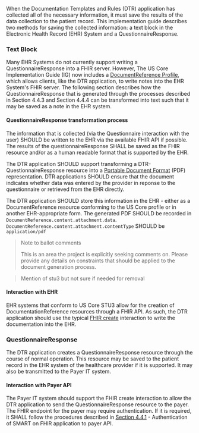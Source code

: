 When the Documentation Templates and Rules (DTR) application has collected all of the necessary information, it must save the results of the data collection to the patient record. This implementation guide describes two methods for saving the collected information: a text block in the Electronic Health Record (EHR) System and a QuestionnaireResponse.

### Text Block
Many EHR Systems do not currently support writing a QuestionnaireResponse into a FHIR server. However, The US Core Implementation Guide (IG) now includes a [DocumentReference Profile](https://build.fhir.org/ig/HL7/US-Core-R4/StructureDefinition-new-us-core-documentreference.html), which allows clients, like the DTR application, to write notes into the EHR System's FHIR server. The following section describes how the QuestionnaireResponse that is generated through the processes described in Section 4.4.3 and Section 4.4.4 can be transformed into text such that it may be saved as a note in the EHR system.

#### QuestionnaireResponse transformation process

The information that is collected (via the Questionnaire interaction with the user) SHOULD be written to the EHR via the available FHIR API if possible. The results of the questionnaireResponse SHALL be saved as the FHIR resource and/or as a human readable format that is supported by the EHR.

The DTR application SHOULD support transforming a DTR-QuestionnaireResponse resource into a [Portable Document Format](https://www.iso.org/standard/63534.html) (PDF) representation. DTR applications SHOULD ensure that the document indicates whether data was entered by the provider in reponse to the questionnaire or retrieved from the EHR directly.

The DTR application SHOULD store this information in the EHR - either as a DocumentReference resource conforming to the US Core profile or in another EHR-appropriate form. The generated PDF SHOULD be recorded in `DocumentReference.content.attachment.data`. `DocumentReference.content.attachment.contentType` SHOULD be `application/pdf`

> Note to ballot comments
>
> This is an area the project is explicitly seeking comments on. Please provide any
> details on constraints that should be applied to the document generation process.

> Mention of stu3 but not sure if needed for removal

#### Interaction with EHR
EHR systems that conform to US Core STU3 allow for the creation of DocumentationReference resources through a FHIR API. As such, the DTR application should use the typical [FHIR create](http://hl7.org/fhir/R4/http.html#create) interaction to write the documentation into the EHR.

### QuestionnaireResponse
The DTR application creates a QuestionnaireResponse resource through the course of normal operation. This resource may be saved to the patient record in the EHR system of the healthcare provider if it is supported. It may also be transmitted to the Payer IT system.

#### Interaction with Payer API
The Payer IT system should support the FHIR create interaction to allow the DTR application to send the QuestionnaireResponse resource to the payer. The FHIR endpoint for the payer may require authentication. If it is required, it SHALL follow the procedures described in [Section 4.4.1](specification__behaviors__retrieval_of_payer_resources.html#authentication-of-smart-on-fhir-application-to-payer-api) - Authentication of SMART on FHIR application to payer API.
